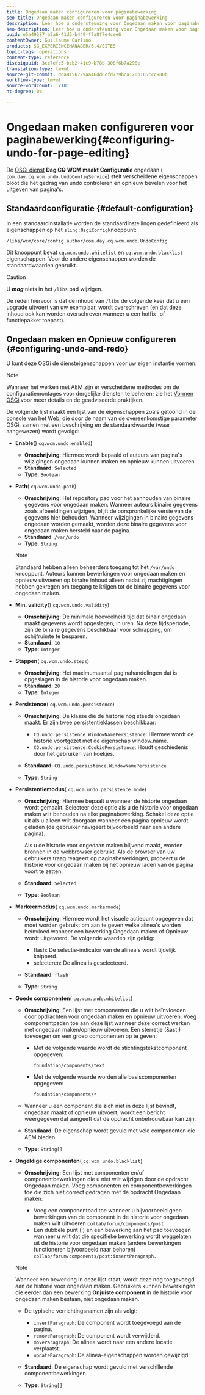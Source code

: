 ```yaml
---
title: Ongedaan maken configureren voor paginabewerking
seo-title: Ongedaan maken configureren voor paginabewerking
description: Leer hoe u ondersteuning voor Ongedaan maken voor paginabewerking in AEM configureert.
seo-description: Leer hoe u ondersteuning voor Ongedaan maken voor paginabewerking in AEM configureert.
uuid: e5a49587-a2a6-41d5-b449-f7a8f7e4cee6
contentOwner: Guillaume Carlino
products: SG_EXPERIENCEMANAGER/6.4/SITES
topic-tags: operations
content-type: reference
discoiquuid: 3cc7efc5-bcb2-41c9-b78b-308f6b7a298e
translation-type: tm+mt
source-git-commit: dda8156729aa46dd6cfd779bca120b165ccc980b
workflow-type: tm+mt
source-wordcount: '718'
ht-degree: 0%

---
```



# Ongedaan maken configureren voor paginabewerking{#configuring-undo-for-page-editing}

De [OSGi dienst](/help/sites-deploying/configuring-osgi.md) **Dag CQ WCM maakt Configuratie** ongedaan ( `com.day.cq.wcm.undo.UndoConfigService`) stelt verscheidene eigenschappen bloot die het gedrag van undo controleren en opnieuw bevelen voor het uitgeven van pagina&#39;s.

## Standaardconfiguratie {#default-configuration}

In een standaardinstallatie worden de standaardinstellingen gedefinieerd als eigenschappen op het `sling:OsgiConfig`knooppunt:

`/libs/wcm/core/config.author/com.day.cq.wcm.undo.UndoConfig`

Dit knooppunt bevat `cq.wcm.undo.whitelist` en `cq.wcm.undo.blacklist` eigenschappen. Voor de andere eigenschappen worden de standaardwaarden gebruikt.

>[!CAUTION]
>
>U ***mag*** niets in het `/libs` pad wijzigen.
>
>De reden hiervoor is dat de inhoud van `/libs` de volgende keer dat u een upgrade uitvoert van uw exemplaar, wordt overschreven (en dat deze inhoud ook kan worden overschreven wanneer u een hotfix- of functiepakket toepast).

## Ongedaan maken en Opnieuw configureren {#configuring-undo-and-redo}

U kunt deze OSGi de diensteigenschappen voor uw eigen instantie vormen.

>[!NOTE]
>
>Wanneer het werken met AEM zijn er verscheidene methodes om de configuratiemontages voor dergelijke diensten te beheren; zie het [Vormen OSGi](/help/sites-deploying/configuring-osgi.md) voor meer details en de geadviseerde praktijken.

De volgende lijst maakt een lijst van de eigenschappen zoals getoond in de console van het Web, die door de naam van de overeenkomstige parameter OSGi, samen met een beschrijving en de standaardwaarde (waar aangewezen) wordt gevolgd:

* **Enable**() 
`cq.wcm.undo.enabled`)

   * **Omschrijving**: Hiermee wordt bepaald of auteurs van pagina&#39;s wijzigingen ongedaan kunnen maken en opnieuw kunnen uitvoeren.
   * **Standaard**: `Selected`
   * **Type**: `Boolean`

* **Path**( 
`cq.wcm.undo.path`)

   * **Omschrijving**: Het repository pad voor het aanhouden van binaire gegevens voor ongedaan maken. Wanneer auteurs binaire gegevens zoals afbeeldingen wijzigen, blijft de oorspronkelijke versie van de gegevens hier behouden. Wanneer wijzigingen in binaire gegevens ongedaan worden gemaakt, worden deze binaire gegevens voor ongedaan maken hersteld naar de pagina.
   * **Standaard**: `/var/undo`
   * **Type**: `String`

   >[!NOTE]
   >
   >Standaard hebben alleen beheerders toegang tot het `/var/undo` knooppunt. Auteurs kunnen bewerkingen voor ongedaan maken en opnieuw uitvoeren op binaire inhoud alleen nadat zij machtigingen hebben gekregen om toegang te krijgen tot de binaire gegevens voor ongedaan maken.

* **Min. validity**() 
`cq.wcm.undo.validity`)

   * **Omschrijving**: De minimale hoeveelheid tijd dat binair ongedaan maakt gegevens wordt opgeslagen, in uren. Na deze tijdsperiode, zijn de binaire gegevens beschikbaar voor schrapping, om schijfruimte te besparen.
   * **Standaard**: `10`
   * **Type**: `Integer`

* **Stappen**( 
`cq.wcm.undo.steps`)

   * **Omschrijving**: Het maximumaantal paginahandelingen dat is opgeslagen in de historie voor ongedaan maken.
   * **Standaard**: `20`
   * **Type**: `Integer`

* **Persistence**( 
`cq.wcm.undo.persistence`)

   * **Omschrijving**: De klasse die de historie nog steeds ongedaan maakt. Er zijn twee persistentieklassen beschikbaar:

      * `CQ.undo.persistence.WindowNamePersistence`: Hiermee wordt de historie voortgezet met de eigenschap window.name.
      * `CQ.undo.persistence.CookiePersistance`: Houdt geschiedenis door het gebruiken van koekjes.
   * **Standaard**: `CQ.undo.persistence.WindowNamePersistence`
   * **Type**: `String`


* **Persistentiemodus**( 
`cq.wcm.undo.persistence.mode`)

   * **Omschrijving**: Hiermee bepaalt u wanneer de historie ongedaan wordt gemaakt. Selecteer deze optie als u de historie voor ongedaan maken wilt behouden na elke paginabewerking. Schakel deze optie uit als u alleen wilt doorgaan wanneer een pagina opnieuw wordt geladen (de gebruiker navigeert bijvoorbeeld naar een andere pagina).

      Als u de historie voor ongedaan maken blijvend maakt, worden bronnen in de webbrowser gebruikt. Als de browser van uw gebruikers traag reageert op paginabewerkingen, probeert u de historie voor ongedaan maken bij het opnieuw laden van de pagina voort te zetten.

   * **Standaard**: `Selected`
   * **Type**: `Boolean`

* **Markeermodus**( 
`cq.wcm.undo.markermode`)

   * **Omschrijving**: Hiermee wordt het visuele actiepunt opgegeven dat moet worden gebruikt om aan te geven welke alinea&#39;s worden beïnvloed wanneer een bewerking Ongedaan maken of Opnieuw wordt uitgevoerd. De volgende waarden zijn geldig:

      * flash: De selectie-indicator van de alinea&#39;s wordt tijdelijk knipperd.
      * selecteren: De alinea is geselecteerd.
   * **Standaard**: `flash`
   * **Type**: `String`


* **Goede componenten**( 
`cq.wcm.undo.whitelist`)

   * **Omschrijving**: Een lijst met componenten die u wilt beïnvloeden door opdrachten voor ongedaan maken en opnieuw uitvoeren. Voeg componentpaden toe aan deze lijst wanneer deze correct werken met ongedaan maken/opnieuw uitvoeren. Een sterretje (&amp;ast;) toevoegen om een groep componenten op te geven:

      * Met de volgende waarde wordt de stichtingstekstcomponent opgegeven:

         `foundation/components/text`

      * Met de volgende waarde worden alle basiscomponenten opgegeven:

         `foundation/components/*`
   * Wanneer u een component die zich niet in deze lijst bevindt, ongedaan maakt of opnieuw uitvoert, wordt een bericht weergegeven dat aangeeft dat de opdracht onbetrouwbaar kan zijn.

   * **Standaard**: De eigenschap wordt gevuld met vele componenten die AEM bieden.
   * **Type**: `String[]`


* **Ongeldige componenten**( 
`cq.wcm.undo.blacklist`)

   * **Omschrijving**: Een lijst met componenten en/of componentbewerkingen die u niet wilt wijzigen door de opdracht Ongedaan maken. Voeg componenten en componentbewerkingen toe die zich niet correct gedragen met de opdracht Ongedaan maken:

      * Voeg een componentpad toe wanneer u bijvoorbeeld geen bewerkingen van de component in de historie voor ongedaan maken wilt uitvoeren `collab/forum/components/post`
      * Een dubbele punt (:) en een bewerking aan het pad toevoegen wanneer u wilt dat die specifieke bewerking wordt weggelaten uit de historie voor ongedaan maken (andere bewerkingen functioneren bijvoorbeeld naar behoren) `collab/forum/components/post:insertParagraph.`

   >[!NOTE]
   >
   >Wanneer een bewerking in deze lijst staat, wordt deze nog toegevoegd aan de historie voor ongedaan maken. Gebruikers kunnen bewerkingen die eerder dan een bewerking **Onjuiste component** in de historie voor ongedaan maken bestaan, niet ongedaan maken.

   * De typische verrichtingsnamen zijn als volgt:

      * `insertParagraph`: De component wordt toegevoegd aan de pagina.
      * `removeParagraph`: De component wordt verwijderd.
      * `moveParagraph`: De alinea wordt naar een andere locatie verplaatst.
      * `updateParagraph`: De alinea-eigenschappen worden gewijzigd.
   * **Standaard**: De eigenschap wordt gevuld met verschillende componentbewerkingen.
   * **Type**: `String[]`




